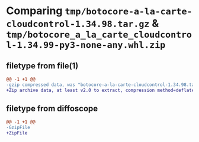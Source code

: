 # Comparing `tmp/botocore-a-la-carte-cloudcontrol-1.34.98.tar.gz` & `tmp/botocore_a_la_carte_cloudcontrol-1.34.99-py3-none-any.whl.zip`

## filetype from file(1)

```diff
@@ -1 +1 @@
-gzip compressed data, was "botocore-a-la-carte-cloudcontrol-1.34.98.tar", last modified: Sat May  4 01:01:16 2024, max compression
+Zip archive data, at least v2.0 to extract, compression method=deflate
```

## filetype from diffoscope

```diff
@@ -1 +1 @@
-GzipFile
+ZipFile
```

